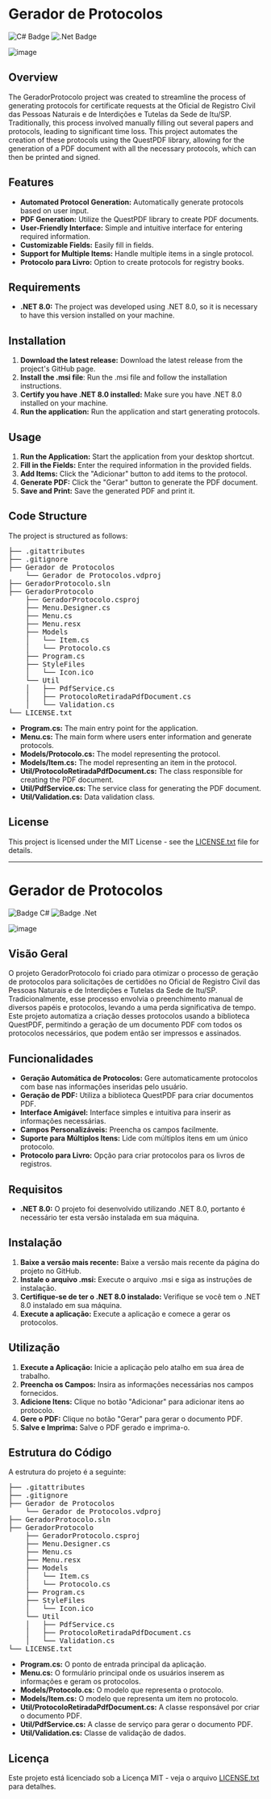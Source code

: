 # Gerador de Protocolos

![C# Badge](https://img.shields.io/badge/c%23-%23239120.svg?style=for-the-badge&logo=csharp&logoColor=white)
![.Net Badge](https://img.shields.io/badge/.NET-5C2D91?style=for-the-badge&logo=.net&logoColor=white)

![image](https://github.com/user-attachments/assets/625d2d8e-cd16-4729-b29d-f79047c94764)

## Overview

The GeradorProtocolo project was created to streamline the process of generating protocols for certificate requests at the Oficial de Registro Civil das Pessoas Naturais e de Interdições e Tutelas da Sede de Itu/SP. Traditionally, this process involved manually filling out several papers and protocols, leading to significant time loss. This project automates the creation of these protocols using the QuestPDF library, allowing for the generation of a PDF document with all the necessary protocols, which can then be printed and signed.

## Features
- **Automated Protocol Generation:** Automatically generate protocols based on user input.
- **PDF Generation:** Utilize the QuestPDF library to create PDF documents.
- **User-Friendly Interface:** Simple and intuitive interface for entering required information.
- **Customizable Fields:** Easily fill in fields.
- **Support for Multiple Items:** Handle multiple items in a single protocol.
- **Protocolo para Livro:** Option to create protocols for registry books.

## Requirements

- **.NET 8.0:** The project was developed using .NET 8.0, so it is necessary to have this version installed on your machine.

## Installation

1. **Download the latest release:** Download the latest release from the project's GitHub page.
2. **Install the .msi file**: Run the .msi file and follow the installation instructions.
3. **Certify you have .NET 8.0 installed:** Make sure you have .NET 8.0 installed on your machine.
4. **Run the application:** Run the application and start generating protocols.

## Usage

1.	**Run the Application:** Start the application from your desktop shortcut.
2.	**Fill in the Fields:** Enter the required information in the provided fields.
3.	**Add Items:** Click the "Adicionar" button to add items to the protocol.
4.	**Generate PDF:** Click the "Gerar" button to generate the PDF document.
5.	**Save and Print:** Save the generated PDF and print it.

## Code Structure

The project is structured as follows:
<pre>
├── .gitattributes
├── .gitignore
├── Gerador de Protocolos
    └── Gerador de Protocolos.vdproj
├── GeradorProtocolo.sln
├── GeradorProtocolo
    ├── GeradorProtocolo.csproj
    ├── Menu.Designer.cs
    ├── Menu.cs
    ├── Menu.resx
    ├── Models
    │   └── Item.cs
    │   └── Protocolo.cs
    ├── Program.cs
    ├── StyleFiles
    │   └── Icon.ico
    └── Util
    │   ├── PdfService.cs
    │   ├── ProtocoloRetiradaPdfDocument.cs
    │   └── Validation.cs
└── LICENSE.txt
</pre>

- **Program.cs:** The main entry point for the application.
- **Menu.cs:** The main form where users enter information and generate protocols.
- **Models/Protocolo.cs:** The model representing the protocol.
- **Models/Item.cs:** The model representing an item in the protocol.
- **Util/ProtocoloRetiradaPdfDocument.cs:** The class responsible for creating the PDF document.
- **Util/PdfService.cs:** The service class for generating the PDF document.
- **Util/Validation.cs:** Data validation class.

## License

This project is licensed under the MIT License - see the [LICENSE.txt](LICENSE.txt) file for details.

---

# Gerador de Protocolos

![Badge C#](https://img.shields.io/badge/c%23-%23239120.svg?style=for-the-badge&logo=csharp&logoColor=white)
![Badge .Net](https://img.shields.io/badge/.NET-5C2D91?style=for-the-badge&logo=.net&logoColor=white)

![image](https://github.com/user-attachments/assets/625d2d8e-cd16-4729-b29d-f79047c94764)

## Visão Geral

O projeto GeradorProtocolo foi criado para otimizar o processo de geração de protocolos para solicitações de certidões no Oficial de Registro Civil das Pessoas Naturais e de Interdições e Tutelas da Sede de Itu/SP. Tradicionalmente, esse processo envolvia o preenchimento manual de diversos papéis e protocolos, levando a uma perda significativa de tempo. Este projeto automatiza a criação desses protocolos usando a biblioteca QuestPDF, permitindo a geração de um documento PDF com todos os protocolos necessários, que podem então ser impressos e assinados.

## Funcionalidades
- **Geração Automática de Protocolos:** Gere automaticamente protocolos com base nas informações inseridas pelo usuário.
- **Geração de PDF:** Utiliza a biblioteca QuestPDF para criar documentos PDF.
- **Interface Amigável:** Interface simples e intuitiva para inserir as informações necessárias.
- **Campos Personalizáveis:** Preencha os campos facilmente.
- **Suporte para Múltiplos Itens:** Lide com múltiplos itens em um único protocolo.
- **Protocolo para Livro:** Opção para criar protocolos para os livros de registros.

## Requisitos

- **.NET 8.0:** O projeto foi desenvolvido utilizando .NET 8.0, portanto é necessário ter esta versão instalada em sua máquina.

## Instalação

1. **Baixe a versão mais recente:** Baixe a versão mais recente da página do projeto no GitHub.
2. **Instale o arquivo .msi:** Execute o arquivo .msi e siga as instruções de instalação.
3. **Certifique-se de ter o .NET 8.0 instalado:** Verifique se você tem o .NET 8.0 instalado em sua máquina.
4. **Execute a aplicação:** Execute a aplicação e comece a gerar os protocolos.

## Utilização

1.  **Execute a Aplicação:** Inicie a aplicação pelo atalho em sua área de trabalho.
2.  **Preencha os Campos:** Insira as informações necessárias nos campos fornecidos.
3.  **Adicione Itens:** Clique no botão "Adicionar" para adicionar itens ao protocolo.
4.  **Gere o PDF:** Clique no botão "Gerar" para gerar o documento PDF.
5.  **Salve e Imprima:** Salve o PDF gerado e imprima-o.

## Estrutura do Código

A estrutura do projeto é a seguinte:
<pre>
├── .gitattributes
├── .gitignore
├── Gerador de Protocolos
    └── Gerador de Protocolos.vdproj
├── GeradorProtocolo.sln
├── GeradorProtocolo
    ├── GeradorProtocolo.csproj
    ├── Menu.Designer.cs
    ├── Menu.cs
    ├── Menu.resx
    ├── Models
    │   └── Item.cs
    │   └── Protocolo.cs
    ├── Program.cs
    ├── StyleFiles
    │   └── Icon.ico
    └── Util
    │   ├── PdfService.cs
    │   ├── ProtocoloRetiradaPdfDocument.cs
    │   └── Validation.cs
└── LICENSE.txt
</pre>

- **Program.cs:** O ponto de entrada principal da aplicação.
- **Menu.cs:** O formulário principal onde os usuários inserem as informações e geram os protocolos.
- **Models/Protocolo.cs:** O modelo que representa o protocolo.
- **Models/Item.cs:** O modelo que representa um item no protocolo.
- **Util/ProtocoloRetiradaPdfDocument.cs:** A classe responsável por criar o documento PDF.
- **Util/PdfService.cs:** A classe de serviço para gerar o documento PDF.
- **Util/Validation.cs:** Classe de validação de dados.

## Licença

Este projeto está licenciado sob a Licença MIT - veja o arquivo [LICENSE.txt](LICENSE.txt) para detalhes.
